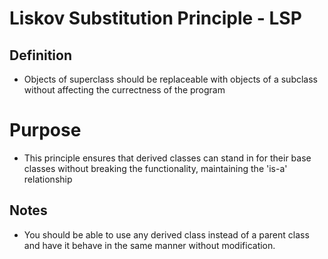 ﻿# Liskov Substitution Principle - LSP

## Definition
- Objects of superclass should be replaceable with objects of a subclass without affecting the currectness of the program

# Purpose
- This principle ensures that derived classes can stand in for their base classes without breaking the functionality,
maintaining the 'is-a' relationship

## Notes
- You should be able to use any derived class instead of a parent class and have it behave in the same manner without modification.
